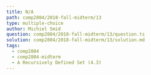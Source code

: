 ```yaml
---
title: N/A
path: comp2804/2018-fall-midterm/13
type: multiple-choice
author: Michiel Smid
question: comp2804/2018-fall-midterm/13/question.ts
solution: comp2804/2018-fall-midterm/13/solution.md
tags:
  - comp2804
  - comp2804-midterm
  - A Recursively Defined Set (4.3)
---
```

